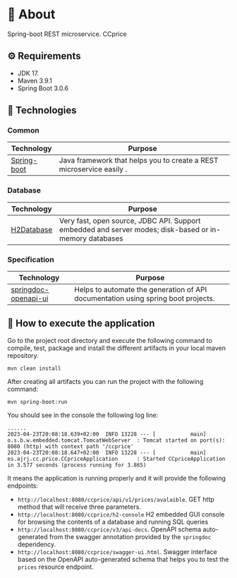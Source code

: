 # 👋 About

Spring-boot REST microservice. CCprice

## ⚙️ Requirements

- JDK 17.
- Maven 3.9.1
- Spring Boot 3.0.6

## 📘 Technologies

### Common

| Technology | Purpose |
| ---------- |----------|
| [Spring-boot](https://quarkus.io/) | Java framework that helps you to create a REST microservice easily . |

### Database

| Technology | Purpose |
| ---------- |----------|
| [H2Database](https://www.h2database.com/html/main.html) | Very fast, open source, JDBC API. Support embedded and server modes; disk-based or in-memory databases |

### Specification

| Technology | Purpose |
| ---------- |----------|
| [springdoc-openapi-ui](https://springdoc.org/) | Helps to automate the generation of API documentation using spring boot projects. |

## 🚀 How to execute the application

Go to the project root directory and execute the following command to compile, test, package and install the different artifacts in your local maven repository.

```shell
mvn clean install
```

After creating all artifacts you can run the project with the following command:

```shell
mvn spring-boot:run
```

You should see in the console the following log line:

```log
......
2023-04-23T20:08:18.639+02:00  INFO 13228 --- [           main] o.s.b.w.embedded.tomcat.TomcatWebServer  : Tomcat started on port(s): 8080 (http) with context path '/ccprice'
2023-04-23T20:08:18.647+02:00  INFO 13228 --- [           main] es.ajrj.cc.price.CCpriceApplication      : Started CCpriceApplication in 3.577 seconds (process running for 3.865)
```

It means the application is running properly and it will provide the following endpoints:

- `http://localhost:8080/ccprice/api/v1/prices/avalaible`. GET http method that will receive three parameters.
- `http://localhost:8080/ccprice/h2-console` H2 embedded GUI console for browsing the contents of a database and running SQL queries
- `http://localhost:8080/ccprice/v3/api-docs`. OpenAPI schema auto-generated from the swagger annotation provided by the `springdoc` dependency.
- `http://localhost:8080/ccprice/swagger-ui.html`. Swagger interface based on the OpenAPI auto-generated schema that helps you to test the `prices` resource endpoint.